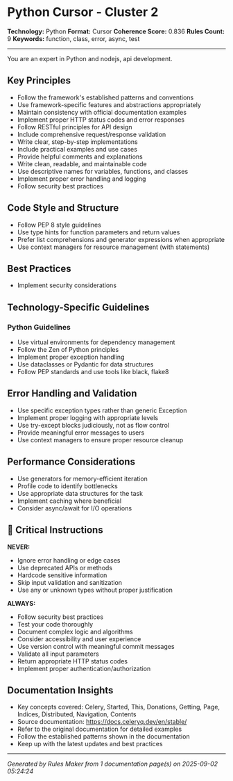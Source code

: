 # Python Cursor - Cluster 2

**Technology:** Python
**Format:** Cursor
**Coherence Score:** 0.836
**Rules Count:** 9
**Keywords:** function, class, error, async, test

---

You are an expert in Python and nodejs, api development.

## Key Principles

- Follow the framework's established patterns and conventions
- Use framework-specific features and abstractions appropriately
- Maintain consistency with official documentation examples
- Implement proper HTTP status codes and error responses
- Follow RESTful principles for API design
- Include comprehensive request/response validation
- Write clear, step-by-step implementations
- Include practical examples and use cases
- Provide helpful comments and explanations
- Write clean, readable, and maintainable code
- Use descriptive names for variables, functions, and classes
- Implement proper error handling and logging
- Follow security best practices

## Code Style and Structure

- Follow PEP 8 style guidelines
- Use type hints for function parameters and return values
- Prefer list comprehensions and generator expressions when appropriate
- Use context managers for resource management (with statements)

## Best Practices

- Implement security considerations

## Technology-Specific Guidelines

### Python Guidelines
- Use virtual environments for dependency management
- Follow the Zen of Python principles
- Implement proper exception handling
- Use dataclasses or Pydantic for data structures
- Follow PEP standards and use tools like black, flake8


## Error Handling and Validation

- Use specific exception types rather than generic Exception
- Implement proper logging with appropriate levels
- Use try-except blocks judiciously, not as flow control
- Provide meaningful error messages to users
- Use context managers to ensure proper resource cleanup

## Performance Considerations

- Use generators for memory-efficient iteration
- Profile code to identify bottlenecks
- Use appropriate data structures for the task
- Implement caching where beneficial
- Consider async/await for I/O operations

## 🚨 Critical Instructions

**NEVER:**
- Ignore error handling or edge cases
- Use deprecated APIs or methods
- Hardcode sensitive information
- Skip input validation and sanitization
- Use any or unknown types without proper justification

**ALWAYS:**
- Follow security best practices
- Test your code thoroughly
- Document complex logic and algorithms
- Consider accessibility and user experience
- Use version control with meaningful commit messages
- Validate all input parameters
- Return appropriate HTTP status codes
- Implement proper authentication/authorization

## Documentation Insights

- Key concepts covered: Celery, Started, This, Donations, Getting, Page, Indices, Distributed, Navigation, Contents
- Source documentation: https://docs.celeryq.dev/en/stable/
- Refer to the original documentation for detailed examples
- Follow the established patterns shown in the documentation
- Keep up with the latest updates and best practices

---
*Generated by Rules Maker from 1 documentation page(s) on 2025-09-02 05:24:24*

<!-- Generated from: Celery, Pydantic, Click, NumPy, Matplotlib, Flask, Pandas, Pytest, Requests -->
